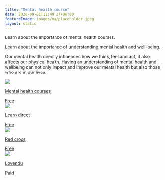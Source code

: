 ```yaml
---
title: "Mental health course"
date: 2020-09-01T12:49:27+06:00
featureImage: images/ma/placeholder.jpeg
layout: static
---
```


Learn about the importance of mental health courses.

Learn about the importance of understanding mental health and well-being.

Our mental health directly influences how we think, feel and act, it also affects our physical health. Having an understanding of mental health and wellbeing can not only impact and improve our mental health but also those who are in our lives.

<a class="ma-link" href="https://mentalhealthcourses.org.uk/"><div class="ma-card"><div class="ma-icon"><img src ="/images/icon-check.png"/></div><div class="ma-name"><p>Mental health courses</p></div><div class="ma-paid-text"><span>Free</span></div></div></a><a class="ma-link" href="https://www.learndirect.com/blog/the-importance-of-understanding-mental-health"><div class="ma-card"><div class="ma-icon"><img src ="/images/icon-check.png"/></div><div class="ma-name"><p>Learn direct</p></div><div class="ma-paid-text"><span>Free</span></div></div></a><a class="ma-link" href="https://blog.redcrossfirstaidtraining.co.uk/7-advantages-of-mental-health-training-that-will-help-deliver-value"><div class="ma-card"><div class="ma-icon"><img src ="/images/icon-check.png"/></div><div class="ma-name"><p>Red cross</p></div><div class="ma-paid-text"><span>Free</span></div></div></a><a class="ma-link" href="https://www.awin1.com/cread.php?awinmid=25994&awinaffid=1198638&ued=https%3A%2F%2Flovendu.co.uk%2F"><div class="ma-card"><div class="ma-icon"><img src ="/images/icon-pound.png"/></div><div class="ma-name"><p>Lovendu</p></div><div class="ma-paid-text"><span>Paid</span></div></div></a>  

<br/><br/>






